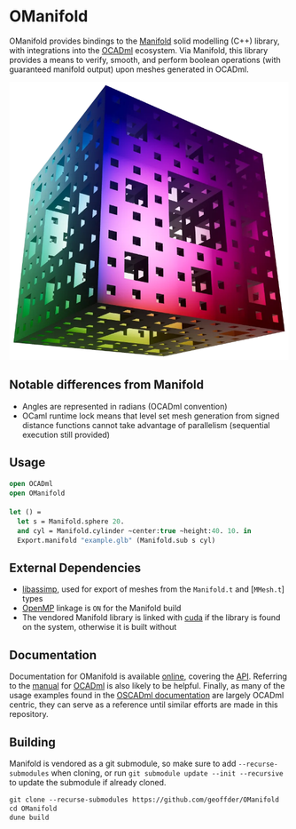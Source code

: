 # OManifold

OManifold provides bindings to the [Manifold](https://github.com/elalish/manifold)
solid modelling (C++) library, with integrations into the
[OCADml](https:/github.com/OCADml/OCADml) ecosystem. Via Manifold, this library
provides a means to verify, smooth, and perform boolean operations (with guaranteed manifold output) upon meshes generated in OCADml.

![Manifold menger sponge logo](docs/assets/manifold_menger_sponge.png)

## Notable differences from Manifold

- Angles are represented in radians (OCADml convention)
- OCaml runtime lock means that level set mesh generation from signed distance
  functions cannot take advantage of parallelism (sequential execution still provided)

## Usage

``` ocaml
open OCADml
open OManifold

let () =
  let s = Manifold.sphere 20.
  and cyl = Manifold.cylinder ~center:true ~height:40. 10. in
  Export.manifold "example.glb" (Manifold.sub s cyl)
```

## External Dependencies

- [libassimp](https://github.com/assimp/assimp), used for export of meshes from
  the `Manifold.t` and [`MMesh.t`] types
- [OpenMP](https://www.openmp.org/) linkage is `ON` for the Manifold build
- The vendored Manifold library is linked with
 [cuda](https://developer.nvidia.com/cuda-toolkit) if the library is found on
 the system, otherwise it is built without

## Documentation

Documentation for OManifold is available
[online](https://geoffder.github.io/OManifold/OManifold/index.html), covering the
[API](https://geoffder.github.io/OManifold/OManifold/index.html#api). Referring
to the [manual](https://ocadml.github.io/OCADml/OCADml/index.html) for
[OCADml](https://github.com/OCADml/OCADml) is also likely to be helpful.
Finally, as many of the usage examples found in the [OSCADml
documentation](https://OCADml.github.io/OSCADml/OSCADml/index.html#examples) are
largely OCADml centric, they can serve as a reference until similar efforts are
made in this repository.

## Building

Manifold is vendored as a git submodule, so make sure to add
`--recurse-submodules` when cloning, or run `git submodule update --init
--recursive` to update the submodule if already cloned.

```
git clone --recurse-submodules https://github.com/geoffder/OManifold
cd OManifold
dune build
```
